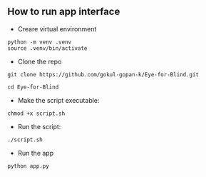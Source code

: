 ## How to run app interface
* Creare virtual environment
  
```python -m venv .venv ```  
```source .venv/bin/activate ```

* Clone the repo

```git clone https://github.com/gokul-gopan-k/Eye-for-Blind.git```

```cd Eye-for-Blind```

* Make the script executable:
  
```chmod +x script.sh```

* Run the script:
  
```./script.sh```

* Run the app
  
```python app.py```






